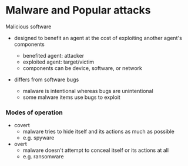 # Malware and Popular attacks

Malicious software
* designed to benefit an agent at the cost of exploiting another agent's components
    * benefited agent: attacker
    * exploited agent: target/victim
    * components can be device, software, or network

* differs from software bugs
    * malware is intentional whereas bugs are unintentional
    * some malware items use bugs to exploit

### Modes of operation
* covert
    * malware tries to hide itself and its actions as much as possible
    * e.g. spyware
* overt
    * malware doesn't attempt to conceal itself or its actions at all
    * e.g. ransomware

    
